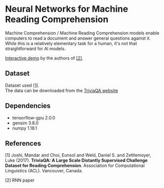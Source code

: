 # Neural Networks for Machine Reading Comprehension
Machine Comprehension / Machine Reading Comprehension models enable computers
to read a document and answer general questions against it.
 While this is a relatively elementary task for a human,
  it's not that straightforward for AI models. 

[Interactive demo](http://allgood.cs.washington.edu:1995/) by the authors of [[2]](#RNN).
  
## Dataset
Dataset used [[1]](#TriviaQA). \
The data can be downloaded from the [TriviaQA website](http://nlp.cs.washington.edu/triviaqa/)

## Dependencies
* tensorflow-gpu 2.0.0
* gensim 3.8.0
* numpy 1.18.1



## References
<a id="TriviaQA">[1]</a> 
Joshi, Mandar and Choi, Eunsol and Weld, Daniel S. and Zettlemoyer, Luke (2017). 
**TriviaQA: A Large Scale Distantly Supervised Challenge Dataset for Reading Comprehension**.
 Association for Computational Linguistics (ACL). Vancouver, Canada.
 
 <a id="RNN">[2]</a> 
RNN paper